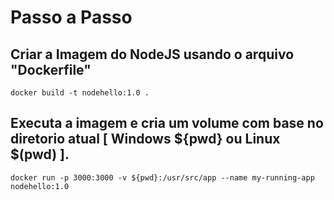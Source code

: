# Passo a Passo

## Criar a Imagem do NodeJS usando o arquivo "Dockerfile"
`docker build -t nodehello:1.0 .`

## Executa a imagem e cria um volume com base no diretorio atual [ Windows ${pwd} ou Linux $(pwd) ].

`docker run -p 3000:3000 -v ${pwd}:/usr/src/app --name my-running-app nodehello:1.0`


